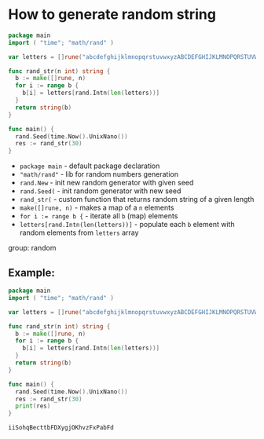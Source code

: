 # How to generate random string

```go
package main
import ( "time"; "math/rand" )

var letters = []rune("abcdefghijklmnopqrstuvwxyzABCDEFGHIJKLMNOPQRSTUVWXYZ")

func rand_str(n int) string {
  b := make([]rune, n)
  for i := range b {
    b[i] = letters[rand.Intn(len(letters))]
  }
  return string(b)
}

func main() {
  rand.Seed(time.Now().UnixNano())
  res := rand_str(30)
}
```

- `package main` - default package declaration
- `"math/rand"` - lib for random numbers generation
- `rand.New` - init new random generator with given seed
- `rand.Seed(` - init random generator with new seed
- `rand_str(` - custom function that returns random string of a given length
- `make([]rune, n)` - makes a map of a `n` elements
- `for i := range b {` - iterate all `b` (map) elements
- `letters[rand.Intn(len(letters))]` - populate each `b` element with random elements from `letters` array

group: random

## Example: 
```go
package main
import ( "time"; "math/rand" )

var letters = []rune("abcdefghijklmnopqrstuvwxyzABCDEFGHIJKLMNOPQRSTUVWXYZ")

func rand_str(n int) string {
  b := make([]rune, n)
  for i := range b {
    b[i] = letters[rand.Intn(len(letters))]
  }
  return string(b)
}

func main() {
  rand.Seed(time.Now().UnixNano())
  res := rand_str(30)
  print(res)
}
```
```
iiSohqBecttbFDXygjOKhvzFxPabFd
```

